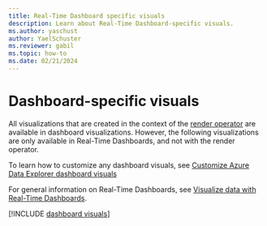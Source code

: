 ```yaml
---
title: Real-Time Dashboard specific visuals
description: Learn about Real-Time Dashboard-specific visuals.
ms.author: yaschust
author: YaelSchuster
ms.reviewer: gabil
ms.topic: how-to
ms.date: 02/21/2024
---
```

# Dashboard-specific visuals

All visualizations that are created in the context of the [render operator](/azure/data-explorer/kusto/query/render-operator?context=/fabric/context/context-rta&pivots=fabric) are available in dashboard visualizations. However, the following visualizations are only available in Real-Time Dashboards, and not with the render operator.

To learn how to customize any dashboard visuals, see [Customize Azure Data Explorer dashboard visuals](customize-dashboard-visuals.md)

For general information on Real-Time Dashboards, see [Visualize data with Real-Time Dashboards](real-time-dashboard.md).

[!INCLUDE [dashboard visuals](~/../kusto-repo/data-explorer/includes/cross-repo/dashboard-visuals.md)]